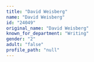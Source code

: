 ```yaml
---
title: "David Weisberg"
name: "David Weisberg"
id: "24049"
original_name: "David Weisberg"
known_for_department: "Writing"
gender: "2"
adult: "false"
profile_path: "null"
---
```

